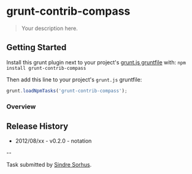 # grunt-contrib-compass

> Your description here.

## Getting Started
Install this grunt plugin next to your project's [grunt.js gruntfile][getting_started] with: `npm install grunt-contrib-compass`

Then add this line to your project's `grunt.js` gruntfile:

```javascript
grunt.loadNpmTasks('grunt-contrib-compass');
```

[grunt]: https://github.com/cowboy/grunt
[getting_started]: https://github.com/cowboy/grunt/blob/master/docs/getting_started.md

### Overview


## Release History

* 2012/08/xx - v0.2.0 - notation

--

Task submitted by [Sindre Sorhus](/sindresorhus).